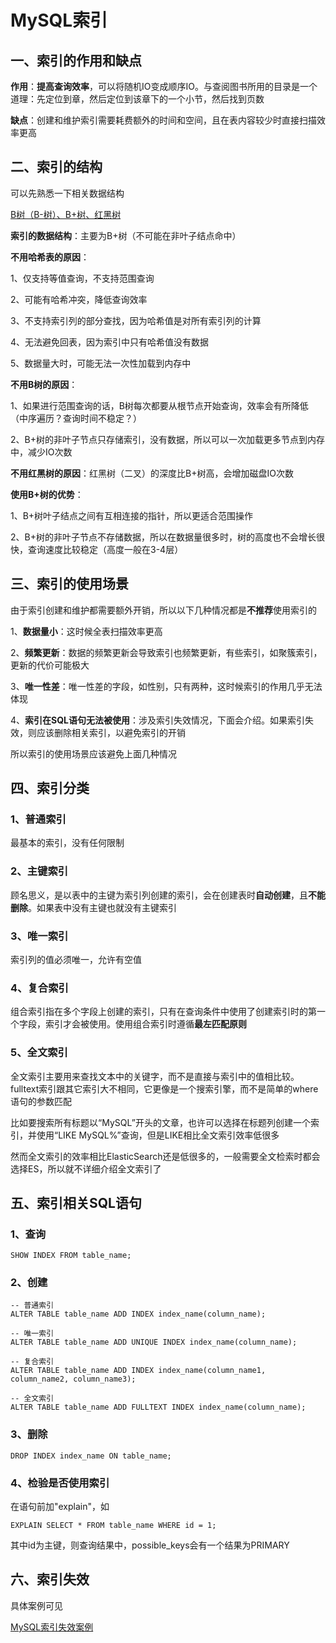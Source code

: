 # MySQL索引

## 一、索引的作用和缺点

**作用**：**提高查询效率**，可以将随机IO变成顺序IO。与查阅图书所用的目录是一个道理：先定位到章，然后定位到该章下的一个小节，然后找到页数

**缺点**：创建和维护索引需要耗费额外的时间和空间，且在表内容较少时直接扫描效率更高

## 二、索引的结构

可以先熟悉一下相关数据结构

[B树（B-树）、B+树、红黑树](https://gitee.com/KKKLxxx/study-notes/blob/master/%E6%95%B0%E6%8D%AE%E7%BB%93%E6%9E%84%E4%B8%8E%E7%AE%97%E6%B3%95/B%E6%A0%91%EF%BC%88B-%E6%A0%91%EF%BC%89%E3%80%81B+%E6%A0%91%E3%80%81%E7%BA%A2%E9%BB%91%E6%A0%91.md "B树（B-树）、B+树、红黑树")

**索引的数据结构**：主要为B+树（不可能在非叶子结点命中）

**不用哈希表的原因**：

1、仅支持等值查询，不支持范围查询

2、可能有哈希冲突，降低查询效率

3、不支持索引列的部分查找，因为哈希值是对所有索引列的计算

4、无法避免回表，因为索引中只有哈希值没有数据

5、数据量大时，可能无法一次性加载到内存中

**不用B树的原因**：

1、如果进行范围查询的话，B树每次都要从根节点开始查询，效率会有所降低（中序遍历？查询时间不稳定？）

2、B+树的非叶子节点只存储索引，没有数据，所以可以一次加载更多节点到内存中，减少IO次数

**不用红黑树的原因**：红黑树（二叉）的深度比B+树高，会增加磁盘IO次数

**使用B+树的优势**：

1、B+树叶子结点之间有互相连接的指针，所以更适合范围操作

2、B+树的非叶子节点不存储数据，所以在数据量很多时，树的高度也不会增长很快，查询速度比较稳定（高度一般在3-4层）

## 三、索引的使用场景

由于索引创建和维护都需要额外开销，所以以下几种情况都是**不推荐**使用索引的

1、**数据量小**：这时候全表扫描效率更高

2、**频繁更新**：数据的频繁更新会导致索引也频繁更新，有些索引，如聚簇索引，更新的代价可能极大

3、**唯一性差**：唯一性差的字段，如性别，只有两种，这时候索引的作用几乎无法体现

4、**索引在SQL语句无法被使用**：涉及索引失效情况，下面会介绍。如果索引失效，则应该删除相关索引，以避免索引的开销

所以索引的使用场景应该避免上面几种情况

## 四、索引分类

### 1、普通索引

最基本的索引，没有任何限制

### 2、主键索引

顾名思义，是以表中的主键为索引列创建的索引，会在创建表时**自动创建**，且**不能删除**。如果表中没有主键也就没有主键索引

### 3、唯一索引

索引列的值必须唯一，允许有空值

### 4、复合索引

组合索引指在多个字段上创建的索引，只有在查询条件中使用了创建索引时的第一个字段，索引才会被使用。使用组合索引时遵循**最左匹配原则**

### 5、全文索引

全文索引主要用来查找文本中的关键字，而不是直接与索引中的值相比较。fulltext索引跟其它索引大不相同，它更像是一个搜索引擎，而不是简单的where语句的参数匹配

比如要搜索所有标题以“MySQL”开头的文章，也许可以选择在标题列创建一个索引，并使用“LIKE MySQL%”查询，但是LIKE相比全文索引效率低很多

然而全文索引的效率相比ElasticSearch还是低很多的，一般需要全文检索时都会选择ES，所以就不详细介绍全文索引了

## 五、索引相关SQL语句

### 1、查询

```
SHOW INDEX FROM table_name;
```

### 2、创建

```
-- 普通索引
ALTER TABLE table_name ADD INDEX index_name(column_name);

-- 唯一索引
ALTER TABLE table_name ADD UNIQUE INDEX index_name(column_name);

-- 复合索引
ALTER TABLE table_name ADD INDEX index_name(column_name1, column_name2, column_name3);

-- 全文索引
ALTER TABLE table_name ADD FULLTEXT INDEX index_name(column_name);
```

### 3、删除

```
DROP INDEX index_name ON table_name;
```

### 4、检验是否使用索引 

在语句前加"explain"，如

```
EXPLAIN SELECT * FROM table_name WHERE id = 1;
```

其中id为主键，则查询结果中，possible_keys会有一个结果为PRIMARY 

## 六、索引失效

具体案例可见

[MySQL索引失效案例](https://gitee.com/KKKLxxx/study-notes/blob/master/MySQL/MySQL%E7%B4%A2%E5%BC%95%E5%A4%B1%E6%95%88%E6%A1%88%E4%BE%8B.md "MySQL索引失效案例")

